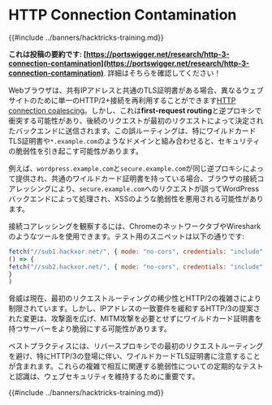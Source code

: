 # HTTP Connection Contamination

{{#include ../banners/hacktricks-training.md}}

**これは投稿の要約です: [https://portswigger.net/research/http-3-connection-contamination](https://portswigger.net/research/http-3-connection-contamination)**. 詳細はそちらを確認してください！

Webブラウザは、共有IPアドレスと共通のTLS証明書がある場合、異なるウェブサイトのために単一のHTTP/2+接続を再利用することができます[HTTP connection coalescing](https://daniel.haxx.se/blog/2016/08/18/http2-connection-coalescing)。しかし、これは**first-request routing**と逆プロキシで衝突する可能性があり、後続のリクエストが最初のリクエストによって決定されたバックエンドに送信されます。この誤ルーティングは、特にワイルドカードTLS証明書や`*.example.com`のようなドメインと組み合わせると、セキュリティの脆弱性を引き起こす可能性があります。

例えば、`wordpress.example.com`と`secure.example.com`が同じ逆プロキシによって提供され、共通のワイルドカード証明書を持っている場合、ブラウザの接続コアレッシングにより、`secure.example.com`へのリクエストが誤ってWordPressバックエンドによって処理され、XSSのような脆弱性を悪用される可能性があります。

接続コアレッシングを観察するには、ChromeのネットワークタブやWiresharkのようなツールを使用できます。テスト用のスニペットは以下の通りです:
```javascript
fetch("//sub1.hackxor.net/", { mode: "no-cors", credentials: "include" }).then(
() => {
fetch("//sub2.hackxor.net/", { mode: "no-cors", credentials: "include" })
}
)
```
脅威は現在、最初のリクエストルーティングの稀少性とHTTP/2の複雑さにより制限されています。しかし、IPアドレスの一致要件を緩和するHTTP/3の提案された変更は、攻撃面を広げ、MITM攻撃を必要とせずにワイルドカード証明書を持つサーバーをより脆弱にする可能性があります。

ベストプラクティスには、リバースプロキシでの最初のリクエストルーティングを避け、特にHTTP/3の登場に伴い、ワイルドカードTLS証明書に注意することが含まれます。これらの複雑で相互に関連する脆弱性についての定期的なテストと認識は、ウェブセキュリティを維持するために重要です。

{{#include ../banners/hacktricks-training.md}}
